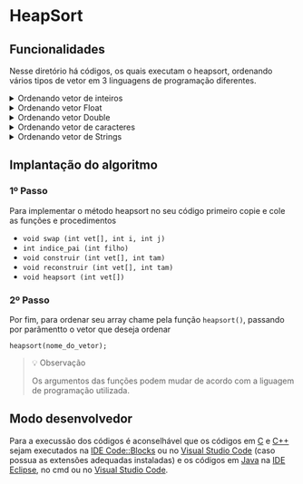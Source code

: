 # HeapSort
<!-- 
## Funcionamento
Para a explicação do funcionamento desse metodo de ordenando, se foi separado um video do youtube

[![Captura de tela 2022-10-24 000519.png](Captura%20de%20tela%202022-10-24%20000519.png)](https://youtu.be/z_MZIyu6UZ4) -->

## Funcionalidades
Nesse diretório há códigos, os quais executam o heapsort, ordenando vários tipos de vetor em 3 linguagens de programação diferentes.

<details>
<summary>Ordenando vetor de inteiros</summary>

### *Ordem crescente*
- [C](./c/heapSort.c)
- [C++](./cpp/heapSort.cpp)
- [Java](./java/heapInt.java)

### *Ordem decrescente*
- C (em breve)
- C++ (em breve)
- Java (em breve)
</details>

<details>
<summary>Ordenando vetor Float</summary>

### *Ordem crescente*
- [C](./c/heapsortFloatCrescente.c)
- C++ (em breve)
- Java (em breve)

### *Ordem decrescente*
- C (em breve)
- C++ (em breve)
- Java (em breve)
</details>

<details>
<summary>Ordenando vetor Double</summary>

### *Ordem crescente*
- [C](./c/heapsortDoubleCrescente.c)
- C++ (em breve)
- Java (em breve)

### *Ordem decrescente*
- C (em breve)
- C++ (em breve)
- Java (em breve)
</details>

<details>
<summary>Ordenando vetor de caracteres</summary>

### *Ordem crescente*
- [C](./c/heapsortCharCrescente.c)
- C++ (em breve)
- Java (em breve)

### *Ordem decrescente*
- C (em breve)
- C++ (em breve)
- Java (em breve)
</details>

<details>
<summary>Ordenando vetor de Strings</summary>

### *Ordem crescente*
- C++ (em breve)
- [Java](./java/heapString.java)

### *Ordem decrescente*
- C++ (em breve)
- Java (em breve)
</details>

## Implantação do algoritmo

### 1º Passo

Para implementar o método heapsort no seu código primeiro copie e cole as funções e procedimentos

- `void swap (int vet[], int i, int j)`
- `int indice_pai (int filho)`
- `void construir (int vet[], int tam)`
- `void reconstruir (int vet[], int tam)`
- `void heapsort (int vet[])`

### 2º Passo

Por fim, para ordenar seu array chame pela função `heapsort()`, passando por parâmentto o vetor que deseja ordenar

``` 
heapsort(nome_do_vetor); 
```

> 💡 Observação
>
> Os argumentos das funções podem mudar de acordo com a liguagem de programação utilizada.


## Modo desenvolvedor

Para a execussão dos códigos é aconselhável que os códigos em [C](./c) e [C++](./cpp) sejam executados na [IDE Code::Blocks](https://www.codeblocks.org/) ou no [Visual Studio Code](https://code.visualstudio.com/) (caso possua as extensões adequadas instaladas) e os códigos em [Java](./java) na [IDE Eclipse](https://www.eclipse.org/), no cmd ou no [Visual Studio Code](https://code.visualstudio.com/).
